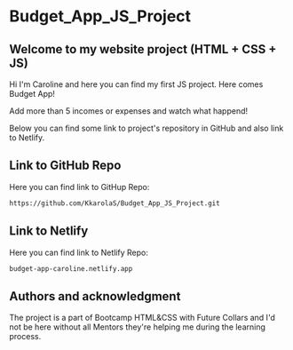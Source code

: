 # Budget_App_JS_Project

## Welcome to my website project (HTML + CSS + JS)

Hi I'm Caroline and here you can find my first JS project.
Here comes Budget App!

Add more than 5 incomes or expenses and watch what happend!

Below you can find some link to project's repository in GitHub and also link to Netlify.

## Link to GitHub Repo

Here you can find link to GitHup Repo:

```bash
https://github.com/KkarolaS/Budget_App_JS_Project.git
```

## Link to Netlify

Here you can find link to Netlify Repo:

```bash
budget-app-caroline.netlify.app
```

## Authors and acknowledgment

The project is a part of Bootcamp HTML&CSS with Future Collars and I'd not be here without all Mentors they're helping me during the learning process.
